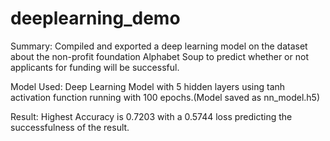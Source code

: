 # deeplearning_demo

Summary: Compiled and exported a deep learning model on the dataset about the non-profit foundation Alphabet Soup to  predict whether or not applicants for funding will be successful.

Model Used: Deep Learning Model with 5 hidden layers using tanh activation function running with 100 epochs.(Model saved as nn_model.h5)

Result: Highest Accuracy is 0.7203 with a 0.5744 loss predicting the successfulness of the result.
